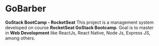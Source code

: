 # GoBarber

__GoStack BootCamp - RocketSeat__
This project is a management system developed on course __RocketSeat GoStack Bootcamp__. Goal is to master in __Web Development__ like ReactJs, React Native, Node Js, Express JS, among others.
